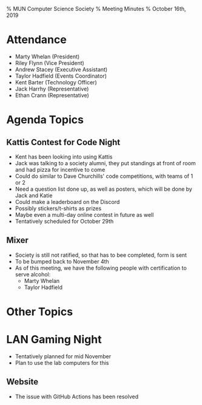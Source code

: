 % MUN Computer Science Society
% Meeting Minutes
% October 16th, 2019

# Attendance

* Marty Whelan (President)
* Riley Flynn (Vice President)
* Andrew Stacey (Executive Assistant)
* Taylor Hadfield (Events Coordinator)
* Kent Barter (Technology Officer)
* Jack Harrhy (Representative)
* Ethan Crann (Representative)

# Agenda Topics

## Kattis Contest for Code Night
- Kent has been looking into using Kattis
- Jack was talking to a society alumni, they put standings at front of room and had pizza for incentive to come
- Could do similar to Dave Churchills' code competitions, with teams of 1 or 2
- Need a question list done up, as well as posters, which will be done by Jack and Katie
- Could make a leaderboard on the Discord
- Possibly stickers/t-shirts as prizes
- Maybe even a multi-day online contest in future as well
- Tentatively scheduled for October 29th

## Mixer
- Society is still not ratified, so that has to bee completed, form is sent
- To be bumped back to November 4th
- As of this meeting, we have the following people with certification to serve alcohol:
  - Marty Whelan
  - Taylor Hadfield


# Other Topics

# LAN Gaming Night
- Tentatively planned for mid November
- Plan to use the lab computers for this

## Website
- The issue with GitHub Actions has been resolved
